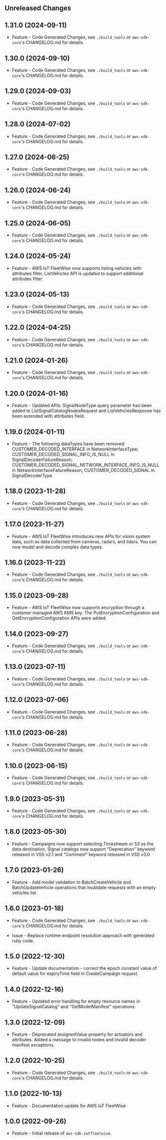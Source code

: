 Unreleased Changes
------------------

1.31.0 (2024-09-11)
------------------

* Feature - Code Generated Changes, see `./build_tools` or `aws-sdk-core`'s CHANGELOG.md for details.

1.30.0 (2024-09-10)
------------------

* Feature - Code Generated Changes, see `./build_tools` or `aws-sdk-core`'s CHANGELOG.md for details.

1.29.0 (2024-09-03)
------------------

* Feature - Code Generated Changes, see `./build_tools` or `aws-sdk-core`'s CHANGELOG.md for details.

1.28.0 (2024-07-02)
------------------

* Feature - Code Generated Changes, see `./build_tools` or `aws-sdk-core`'s CHANGELOG.md for details.

1.27.0 (2024-06-25)
------------------

* Feature - Code Generated Changes, see `./build_tools` or `aws-sdk-core`'s CHANGELOG.md for details.

1.26.0 (2024-06-24)
------------------

* Feature - Code Generated Changes, see `./build_tools` or `aws-sdk-core`'s CHANGELOG.md for details.

1.25.0 (2024-06-05)
------------------

* Feature - Code Generated Changes, see `./build_tools` or `aws-sdk-core`'s CHANGELOG.md for details.

1.24.0 (2024-05-24)
------------------

* Feature - AWS IoT FleetWise now supports listing vehicles with attributes filter, ListVehicles API is updated to support additional attributes filter.

1.23.0 (2024-05-13)
------------------

* Feature - Code Generated Changes, see `./build_tools` or `aws-sdk-core`'s CHANGELOG.md for details.

1.22.0 (2024-04-25)
------------------

* Feature - Code Generated Changes, see `./build_tools` or `aws-sdk-core`'s CHANGELOG.md for details.

1.21.0 (2024-01-26)
------------------

* Feature - Code Generated Changes, see `./build_tools` or `aws-sdk-core`'s CHANGELOG.md for details.

1.20.0 (2024-01-16)
------------------

* Feature - Updated APIs: SignalNodeType query parameter has been added to ListSignalCatalogNodesRequest and ListVehiclesResponse has been extended with attributes field.

1.19.0 (2024-01-11)
------------------

* Feature - The following dataTypes have been removed: CUSTOMER_DECODED_INTERFACE in NetworkInterfaceType; CUSTOMER_DECODED_SIGNAL_INFO_IS_NULL in SignalDecoderFailureReason; CUSTOMER_DECODED_SIGNAL_NETWORK_INTERFACE_INFO_IS_NULL in NetworkInterfaceFailureReason; CUSTOMER_DECODED_SIGNAL in SignalDecoderType

1.18.0 (2023-11-28)
------------------

* Feature - Code Generated Changes, see `./build_tools` or `aws-sdk-core`'s CHANGELOG.md for details.

1.17.0 (2023-11-27)
------------------

* Feature - AWS IoT FleetWise introduces new APIs for vision system data, such as data collected from cameras, radars, and lidars. You can now model and decode complex data types.

1.16.0 (2023-11-22)
------------------

* Feature - Code Generated Changes, see `./build_tools` or `aws-sdk-core`'s CHANGELOG.md for details.

1.15.0 (2023-09-28)
------------------

* Feature - AWS IoT FleetWise now supports encryption through a customer managed AWS KMS key. The PutEncryptionConfiguration and GetEncryptionConfiguration APIs were added.

1.14.0 (2023-09-27)
------------------

* Feature - Code Generated Changes, see `./build_tools` or `aws-sdk-core`'s CHANGELOG.md for details.

1.13.0 (2023-07-11)
------------------

* Feature - Code Generated Changes, see `./build_tools` or `aws-sdk-core`'s CHANGELOG.md for details.

1.12.0 (2023-07-06)
------------------

* Feature - Code Generated Changes, see `./build_tools` or `aws-sdk-core`'s CHANGELOG.md for details.

1.11.0 (2023-06-28)
------------------

* Feature - Code Generated Changes, see `./build_tools` or `aws-sdk-core`'s CHANGELOG.md for details.

1.10.0 (2023-06-15)
------------------

* Feature - Code Generated Changes, see `./build_tools` or `aws-sdk-core`'s CHANGELOG.md for details.

1.9.0 (2023-05-31)
------------------

* Feature - Code Generated Changes, see `./build_tools` or `aws-sdk-core`'s CHANGELOG.md for details.

1.8.0 (2023-05-30)
------------------

* Feature - Campaigns now support selecting Timestream or S3 as the data destination, Signal catalogs now support "Deprecation" keyword released in VSS v2.1 and "Comment" keyword released in VSS v3.0

1.7.0 (2023-01-26)
------------------

* Feature - Add model validation to BatchCreateVehicle and BatchUpdateVehicle operations that invalidate requests with an empty vehicles list.

1.6.0 (2023-01-18)
------------------

* Feature - Code Generated Changes, see `./build_tools` or `aws-sdk-core`'s CHANGELOG.md for details.

* Issue - Replace runtime endpoint resolution approach with generated ruby code.

1.5.0 (2022-12-30)
------------------

* Feature - Update documentation - correct the epoch constant value of default value for expiryTime field in CreateCampaign request.

1.4.0 (2022-12-16)
------------------

* Feature - Updated error handling for empty resource names in "UpdateSignalCatalog" and "GetModelManifest" operations.

1.3.0 (2022-12-09)
------------------

* Feature - Deprecated assignedValue property for actuators and attributes.  Added a message to invalid nodes and invalid decoder manifest exceptions.

1.2.0 (2022-10-25)
------------------

* Feature - Code Generated Changes, see `./build_tools` or `aws-sdk-core`'s CHANGELOG.md for details.

1.1.0 (2022-10-13)
------------------

* Feature - Documentation update for AWS IoT FleetWise

1.0.0 (2022-09-26)
------------------

* Feature - Initial release of `aws-sdk-iotfleetwise`.

